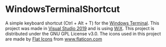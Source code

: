 # WindowsTerminalShortcut
A simple keyboard shortcut (Ctrl + Alt + T) for the [Windows Terminal](https://www.microsoft.com/en-us/p/windows-terminal/9n0dx20hk701).
This project was made in [Visual Studio 2019](https://visualstudio.microsoft.com/) and is using [WiX](https://wixtoolset.org/).
This project is distributed under the GNU GPL License v3.0. The icons used in this project are made by [Flat Icons](https://www.flaticon.com/authors/flat-icons) from www.flaticon.com
